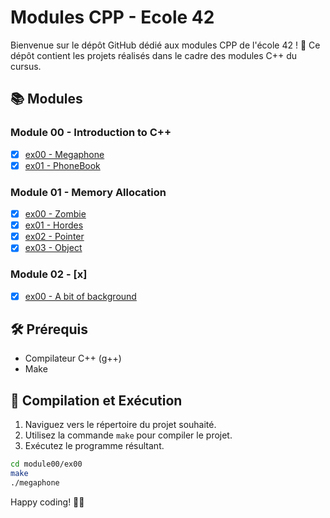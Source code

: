 # Modules CPP - Ecole 42

Bienvenue sur le dépôt GitHub dédié aux modules CPP de l'école 42 ! 🚀 Ce dépôt contient les projets réalisés dans le cadre des modules C++ du cursus.

## 📚 Modules

### Module 00 - Introduction to C++

- [x] [ex00 - Megaphone](./module00/ex00)
- [x] [ex01 - PhoneBook](./module00/ex01)

### Module 01 - Memory Allocation

- [x] [ex00 - Zombie](./module01/ex00)
- [x] [ex01 - Hordes](./module01/ex01)
- [x] [ex02 - Pointer](./module01/ex02)
- [x] [ex03 - Object](./module01/ex03) 

### Module 02 - [x]

- [x] [ex00 - A bit of background](./module02/ex00/README.md)

## 🛠️ Prérequis

- Compilateur C++ (g++)
- Make

## 🚀 Compilation et Exécution

1. Naviguez vers le répertoire du projet souhaité.
2. Utilisez la commande `make` pour compiler le projet.
3. Exécutez le programme résultant.

```bash
cd module00/ex00
make
./megaphone
```
Happy coding! 🚀✨
